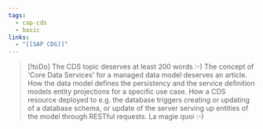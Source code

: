```yaml
---
tags:
  - cap-cds
  - basic
links:
  - "[[SAP CDS]]"
---
```


> [!toDo] The CDS topic deserves at least 200 words :-)
> The concept of 'Core Data Services' for a managed data model deserves an article. How the data model defines the persistency and the service definition models entity projections for a specific use case. How a CDS resource deployed to e.g. the database triggers creating or updating of a database schema, or update of the server serving up entities of the model through RESTful requests. La magie quoi :-)
